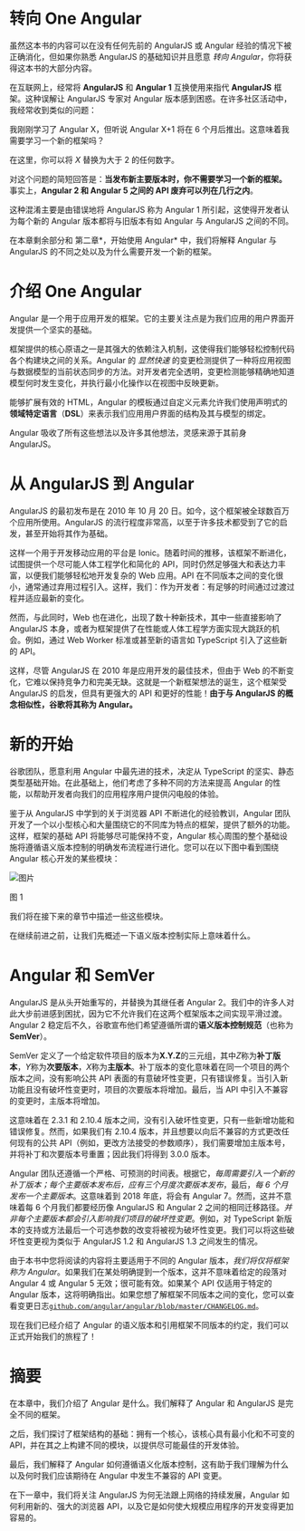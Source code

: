 # 转向 One Angular

虽然这本书的内容可以在没有任何先前的 AngularJS 或 Angular 经验的情况下被正确消化，但如果你熟悉 AngularJS 的基础知识并且愿意 *转向 Angular*，你将获得这本书的大部分内容。

在互联网上，经常将 **AngularJS** 和 **Angular 1** 互换使用来指代 **AngularJS** 框架。这种误解让 AngularJS 专家对 Angular 版本感到困惑。在许多社区活动中，我经常收到类似的问题：

我刚刚学习了 Angular X，但听说 Angular X+1 将在 6 个月后推出。这意味着我需要学习一个新的框架吗？

在这里，你可以将 *X* 替换为大于 2 的任何数字。

对这个问题的简短回答是：**当发布新主要版本时，你不需要学习一个新的框架。** 事实上，**Angular 2 和 Angular 5 之间的 API 废弃可以列在几行之内**。

这种混淆主要是由错误地将 AngularJS 称为 Angular 1 所引起，这使得开发者认为每个新的 Angular 版本都将与旧版本有如 Angular 与 AngularJS 之间的不同。

在本章剩余部分和 第二章*，开始使用 Angular* 中，我们将解释 Angular 与 AngularJS 的不同之处以及为什么需要开发一个新的框架。

# 介绍 One Angular

Angular 是一个用于应用开发的框架。它的主要关注点是为我们应用的用户界面开发提供一个坚实的基础。

框架提供的核心原语之一是其强大的依赖注入机制，这使得我们能够轻松控制代码各个构建块之间的关系。Angular 的 *显然快速* 的变更检测提供了一种将应用视图与数据模型的当前状态同步的方法。对开发者完全透明，变更检测能够精确地知道模型何时发生变化，并执行最小化操作以在视图中反映更新。

能够扩展有效的 HTML，Angular 的模板通过自定义元素允许我们使用声明式的 **领域特定语言**（**DSL**）来表示我们应用用户界面的结构及其与模型的绑定。

Angular 吸收了所有这些想法以及许多其他想法，灵感来源于其前身 AngularJS。

# 从 AngularJS 到 Angular

AngularJS 的最初发布是在 2010 年 10 月 20 日。如今，这个框架被全球数百万个应用所使用。AngularJS 的流行程度非常高，以至于许多技术都受到了它的启发，甚至开始将其作为基础。

这样一个用于开发移动应用的平台是 Ionic。随着时间的推移，该框架不断进化，试图提供一个尽可能人体工程学化和简化的 API，同时仍然足够强大和表达力丰富，以便我们能够轻松地开发复杂的 Web 应用。API 在不同版本之间的变化很小，通常通过弃用过程引入。这样，我们：作为开发者：有足够的时间通过过渡过程并适应最新的变化。

然而，与此同时，Web 也在进化，出现了数十种新技术，其中一些直接影响了 AngularJS 本身，或者为框架提供了在性能或人体工程学方面实现大跳跃的机会。例如，通过 Web Worker 标准或甚至新的语言如 TypeScript 引入了这些新的 API。

这样，尽管 AngularJS 在 2010 年是应用开发的最佳技术，但由于 Web 的不断变化，它难以保持竞争力和完美无缺。这就是一个新框架想法的诞生，这个框架受 AngularJS 的启发，但具有更强大的 API 和更好的性能！**由于与 AngularJS 的概念相似性，谷歌将其称为 Angular。**

# 新的开始

谷歌团队，愿意利用 Angular 中最先进的技术，决定从 TypeScript 的坚实、静态类型基础开始。在此基础上，他们考虑了多种不同的方法来提高 Angular 的性能，以帮助开发者向我们的应用程序用户提供闪电般的体验。

鉴于从 AngularJS 中学到的关于浏览器 API 不断进化的经验教训，Angular 团队开发了一个以小型核心和大量围绕它的不同库为特点的框架，提供了额外的功能。这样，框架的基础 API 将能够尽可能保持不变，Angular 核心周围的整个基础设施将遵循语义版本控制的明确发布流程进行进化。您可以在以下图中看到围绕 Angular 核心开发的某些模块：

![图片](img/fa7606e3-2cc1-4083-8638-50828b70593e.png)

图 1

我们将在接下来的章节中描述一些这些模块。

在继续前进之前，让我们先概述一下语义版本控制实际上意味着什么。

# Angular 和 SemVer

AngularJS 是从头开始重写的，并替换为其继任者 Angular 2。我们中的许多人对此大步前进感到困扰，因为它不允许我们在这两个框架版本之间实现平滑过渡。Angular 2 稳定后不久，谷歌宣布他们希望遵循所谓的**语义版本控制规范**（也称为**SemVer**）。

SemVer 定义了一个给定软件项目的版本为**X.Y.Z**的三元组，其中*Z*称为**补丁版本**，*Y*称为**次要版本**，*X*称为**主版本**。补丁版本的变化意味着在同一个项目的两个版本之间，没有影响公共 API 表面的有意破坏性变更，只有错误修复。当引入新功能且没有破坏性变更时，项目的次要版本将增加。最后，当 API 中引入不兼容的变更时，主版本将增加。

这意味着在 2.3.1 和 2.10.4 版本之间，没有引入破坏性变更，只有一些新增功能和错误修复。然而，如果我们有 2.10.4 版本，并且想要以向后不兼容的方式更改任何现有的公共 API（例如，更改方法接受的参数顺序），我们需要增加主版本号，并将补丁和次要版本号重置；因此我们将得到 3.0.0 版本。

Angular 团队还遵循一个严格、可预测的时间表。根据它，*每周需要引入一个新的补丁版本；每个主要版本发布后，应有三个月度次要版本发布*，最后，*每 6 个月发布一个主要版本*。这意味着到 2018 年底，将会有 Angular 7。然而，这并不意味着每 6 个月我们都要经历像 AngularJS 和 Angular 2 之间的相同迁移路径。*并非每个主要版本都会引入影响我们项目的破坏性变更*。例如，对 TypeScript 新版本的支持或方法最后一个可选参数的改变将被视为破坏性变更。我们可以将这些破坏性变更视为类似于 AngularJS 1.2 和 AngularJS 1.3 之间发生的情况。

由于本书中您将阅读的内容将主要适用于不同的 Angular 版本，*我们将仅将框架称为 Angular*。如果我们在某处明确提到一个版本，这并不意味着给定的段落对 Angular 4 或 Angular 5 无效；很可能有效。如果某个 API 仅适用于特定的 Angular 版本，这将明确指出。如果您想了解框架不同版本之间的变化，您可以查看变更日志[`github.com/angular/angular/blob/master/CHANGELOG.md`](https://github.com/angular/angular/blob/master/CHANGELOG.md)。

现在我们已经介绍了 Angular 的语义版本和引用框架不同版本的约定，我们可以正式开始我们的旅程了！

# 摘要

在本章中，我们介绍了 Angular 是什么。我们解释了 Angular 和 AngularJS 是完全不同的框架。

之后，我们探讨了框架结构的基础：拥有一个核心，该核心具有最小化和不可变的 API，并在其之上构建不同的模块，以提供尽可能最佳的开发体验。

最后，我们解释了 Angular 如何遵循语义化版本控制，这有助于我们理解为什么以及何时我们应该期待在 Angular 中发生不兼容的 API 变更。

在下一章中，我们将关注 AngularJS 为何无法跟上网络的持续发展，Angular 如何利用新的、强大的浏览器 API，以及它是如何使大规模应用程序的开发变得更加容易的。

